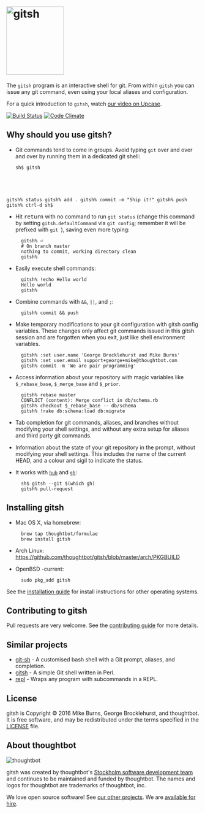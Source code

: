 # <img src="http://thoughtbot.github.io/gitsh/images/gitsh-logo.png" alt="gitsh" width="150" height="178">

The `gitsh` program is an interactive shell for git. From within `gitsh` you can
issue any git command, even using your local aliases and configuration.

For a quick introduction to `gitsh`, watch [our video on Upcase][].

[![Build Status](https://travis-ci.org/thoughtbot/gitsh.png?branch=master)](https://travis-ci.org/thoughtbot/gitsh)
[![Code Climate](https://codeclimate.com/github/thoughtbot/gitsh.png)](https://codeclimate.com/github/thoughtbot/gitsh)

[our video on Upcase]: https://upcase.com/videos/gitsh?utm_source=github&utm_medium=open-source&utm_campaign=gitsh

## Why should you use gitsh?

* Git commands tend to come in groups. Avoid typing `git` over and over and over
  by running them in a dedicated git shell:

    <pre><code>sh$ gitsh
gitsh% status
gitsh% add .
gitsh% commit -m "Ship it!"
gitsh% push
gitsh% <kbd>ctrl</kbd>-<kbd>d</kbd>
sh$</code></pre>

* Hit <kbd>return</kbd> with no command to run `git status` (change this
  command by setting `gitsh.defaultCommand` via `git config`; remember it will
  be prefixed with `git `), saving even more typing:

        gitsh% ⏎
        # On branch master
        nothing to commit, working directory clean
        gitsh% 

* Easily execute shell commands:

        gitsh% !echo Hello world
        Hello world
        gitsh%

* Combine commands with `&&`, `||`, and `;`:

        gitsh% commit && push

* Make temporary modifications to your git configuration with gitsh config
  variables. These changes only affect git commands issued in this gitsh
  session and are forgotten when you exit, just like shell environment
  variables.

        gitsh% :set user.name 'George Brocklehurst and Mike Burns'
        gitsh% :set user.email support+george+mike@thoughtbot.com
        gitsh% commit -m 'We are pair programming'

* Access information about your repository with magic variables like
  `$_rebase_base`, `$_merge_base` and `$_prior`.

        gitsh% rebase master
        CONFLICT (content): Merge conflict in db/schema.rb
        gitsh% checkout $_rebase_base -- db/schema
        gitsh% !rake db:schema:load db:migrate

* Tab completion for git commands, aliases, and branches without modifying your
  shell settings, and without any extra setup for aliases and third party
  git commands.

* Information about the state of your git repository in the prompt, without
  modifying your shell settings. This includes the name of the current HEAD, and
  a colour and sigil to indicate the status.

* It works with [`hub`][hub] and [`gh`][gh]:

        sh$ gitsh --git $(which gh)
        gitsh% pull-request

## Installing gitsh

* Mac OS X, via homebrew:

        brew tap thoughtbot/formulae
        brew install gitsh

* Arch Linux: https://github.com/thoughtbot/gitsh/blob/master/arch/PKGBUILD

* OpenBSD -current:

        sudo pkg_add gitsh

See the [installation guide][INSTALL] for install instructions for other
operating systems.

## Contributing to gitsh

Pull requests are very welcome. See the [contributing guide][CONTRIBUTING] for
more details.

## Similar projects

* [git-sh][] - A customised bash shell with a Git prompt, aliases, and
  completion.
* [gitsh][] - A simple Git shell written in Perl.
* [repl][] - Wraps any program with subcommands in a REPL.

[hub]: http://hub.github.com/
[gh]: https://github.com/jingweno/gh
[INSTALL]: https://github.com/thoughtbot/gitsh/blob/master/INSTALL
[CONTRIBUTING]: https://github.com/thoughtbot/gitsh/blob/master/CONTRIBUTING.md
[LICENSE]: https://github.com/thoughtbot/gitsh/blob/master/LICENSE
[git-sh]: https://github.com/rtomayko/git-sh
[gitsh]: https://github.com/caglar/gitsh
[repl]: https://github.com/defunkt/repl

## License

gitsh is Copyright © 2016 Mike Burns, George Brocklehurst, and thoughtbot. It is
free software, and may be redistributed under the terms specified in the
[LICENSE][LICENSE] file.

## About thoughtbot

![thoughtbot](http://presskit.thoughtbot.com/images/thoughtbot-logo-for-readmes.svg)

gitsh was created by thoughtbot's
[Stockholm software development team][team]
and continues to be maintained and funded by thoughtbot.
The names and logos for thoughtbot are trademarks of thoughtbot, inc.

[team]: https://thoughtbot.com/stockholm?utm_source=github

We love open source software!
See [our other projects][community].
We are [available for hire][hire].

[community]: https://thoughtbot.com/tools?utm_source=github
[hire]: https://thoughtbot.com/hire-us?utm_source=github
